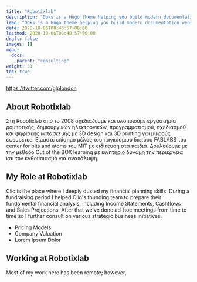 ```yaml
---
title: "Robotixlab"
description: "Doks is a Hugo theme helping you build modern documentation websites that are secure, fast, and SEO-ready — by default."
lead: "Doks is a Hugo theme helping you build modern documentation websites that are secure, fast, and SEO-ready — by default."
date: 2020-10-06T08:48:57+00:00
lastmod: 2020-10-06T08:48:57+00:00
draft: false
images: []
menu:
  docs:
    parent: "consulting"
weight: 31
toc: true
---
```


https://twitter.com/glplondon

## About Robotixlab

Στη Robotixlab από το 2008 σχεδιάζουμε και υλοποιούμε εργαστήρια ρομποτικής, δημιουργικών ηλεκτρονικών, προγραμματισμού, σχεδιασμού και ψηφιακής κατασκευής με 3D design και 3D printing για μικρούς εφευρέτες. Είμαστε επίσημο μέλος του παγκόσμιου δικτύου FABLABS του center for bits and atoms του MIT με ειδίκευση στα παιδιά. Δουλεύουμε με την μέθοδο Out of the BOX learning με κινητήριο δύναμη την περιέργεια και τον ενθουσιασμό για ανακάλυψη.

## My Role at Robotixlab

Clio is the place where I deeply dusted my financial planning skills. During a fundraising period I helped Clio's founding team to prepare their fundamental financial analysis, including Income Statements, Cashflows and Sales Projections. After that we've done ad-hoc meetings from time to time so I further consult on various strategic business initiatives.

* Pricing Models
* Company Valuation
* Lorem Ipsum Dolor

## Working at Robotixlab

Most of my work here has been remote; however,
